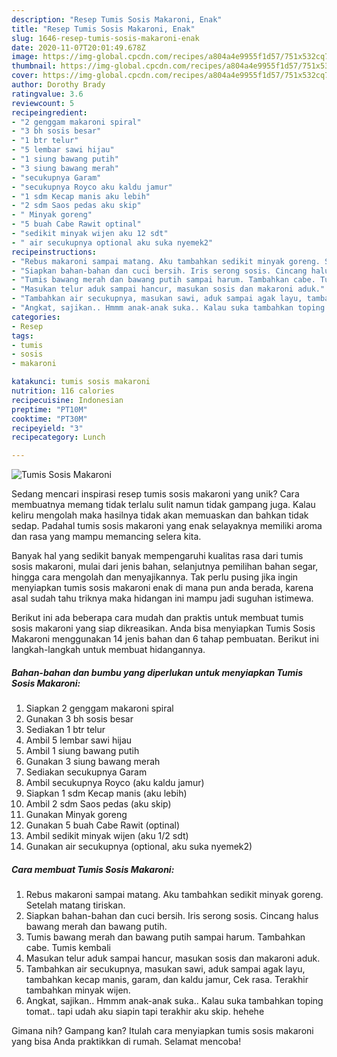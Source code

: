 ```yaml
---
description: "Resep Tumis Sosis Makaroni, Enak"
title: "Resep Tumis Sosis Makaroni, Enak"
slug: 1646-resep-tumis-sosis-makaroni-enak
date: 2020-11-07T20:01:49.678Z
image: https://img-global.cpcdn.com/recipes/a804a4e9955f1d57/751x532cq70/tumis-sosis-makaroni-foto-resep-utama.jpg
thumbnail: https://img-global.cpcdn.com/recipes/a804a4e9955f1d57/751x532cq70/tumis-sosis-makaroni-foto-resep-utama.jpg
cover: https://img-global.cpcdn.com/recipes/a804a4e9955f1d57/751x532cq70/tumis-sosis-makaroni-foto-resep-utama.jpg
author: Dorothy Brady
ratingvalue: 3.6
reviewcount: 5
recipeingredient:
- "2 genggam makaroni spiral"
- "3 bh sosis besar"
- "1 btr telur"
- "5 lembar sawi hijau"
- "1 siung bawang putih"
- "3 siung bawang merah"
- "secukupnya Garam"
- "secukupnya Royco aku kaldu jamur"
- "1 sdm Kecap manis aku lebih"
- "2 sdm Saos pedas aku skip"
- " Minyak goreng"
- "5 buah Cabe Rawit optinal"
- "sedikit minyak wijen aku 12 sdt"
- " air secukupnya optional aku suka nyemek2"
recipeinstructions:
- "Rebus makaroni sampai matang. Aku tambahkan sedikit minyak goreng. Setelah matang tiriskan."
- "Siapkan bahan-bahan dan cuci bersih. Iris serong sosis. Cincang halus bawang merah dan bawang putih."
- "Tumis bawang merah dan bawang putih sampai harum. Tambahkan cabe. Tumis kembali"
- "Masukan telur aduk sampai hancur, masukan sosis dan makaroni aduk."
- "Tambahkan air secukupnya, masukan sawi, aduk sampai agak layu, tambahkan kecap manis, garam, dan kaldu jamur, Cek rasa. Terakhir tambahkan minyak wijen."
- "Angkat, sajikan.. Hmmm anak-anak suka.. Kalau suka tambahkan toping tomat.. tapi udah aku siapin tapi terakhir aku skip. hehehe"
categories:
- Resep
tags:
- tumis
- sosis
- makaroni

katakunci: tumis sosis makaroni 
nutrition: 116 calories
recipecuisine: Indonesian
preptime: "PT10M"
cooktime: "PT30M"
recipeyield: "3"
recipecategory: Lunch

---
```



![Tumis Sosis Makaroni](https://img-global.cpcdn.com/recipes/a804a4e9955f1d57/751x532cq70/tumis-sosis-makaroni-foto-resep-utama.jpg)

Sedang mencari inspirasi resep tumis sosis makaroni yang unik? Cara membuatnya memang tidak terlalu sulit namun tidak gampang juga. Kalau keliru mengolah maka hasilnya tidak akan memuaskan dan bahkan tidak sedap. Padahal tumis sosis makaroni yang enak selayaknya memiliki aroma dan rasa yang mampu memancing selera kita.

Banyak hal yang sedikit banyak mempengaruhi kualitas rasa dari tumis sosis makaroni, mulai dari jenis bahan, selanjutnya pemilihan bahan segar, hingga cara mengolah dan menyajikannya. Tak perlu pusing jika ingin menyiapkan tumis sosis makaroni enak di mana pun anda berada, karena asal sudah tahu triknya maka hidangan ini mampu jadi suguhan istimewa.




Berikut ini ada beberapa cara mudah dan praktis untuk membuat tumis sosis makaroni yang siap dikreasikan. Anda bisa menyiapkan Tumis Sosis Makaroni menggunakan 14 jenis bahan dan 6 tahap pembuatan. Berikut ini langkah-langkah untuk membuat hidangannya.

<!--inarticleads1-->

##### Bahan-bahan dan bumbu yang diperlukan untuk menyiapkan Tumis Sosis Makaroni:

1. Siapkan 2 genggam makaroni spiral
1. Gunakan 3 bh sosis besar
1. Sediakan 1 btr telur
1. Ambil 5 lembar sawi hijau
1. Ambil 1 siung bawang putih
1. Gunakan 3 siung bawang merah
1. Sediakan secukupnya Garam
1. Ambil secukupnya Royco (aku kaldu jamur)
1. Siapkan 1 sdm Kecap manis (aku lebih)
1. Ambil 2 sdm Saos pedas (aku skip)
1. Gunakan  Minyak goreng
1. Gunakan 5 buah Cabe Rawit (optinal)
1. Ambil sedikit minyak wijen (aku 1/2 sdt)
1. Gunakan  air secukupnya (optional, aku suka nyemek2)




<!--inarticleads2-->

##### Cara membuat Tumis Sosis Makaroni:

1. Rebus makaroni sampai matang. Aku tambahkan sedikit minyak goreng. Setelah matang tiriskan.
1. Siapkan bahan-bahan dan cuci bersih. Iris serong sosis. Cincang halus bawang merah dan bawang putih.
1. Tumis bawang merah dan bawang putih sampai harum. Tambahkan cabe. Tumis kembali
1. Masukan telur aduk sampai hancur, masukan sosis dan makaroni aduk.
1. Tambahkan air secukupnya, masukan sawi, aduk sampai agak layu, tambahkan kecap manis, garam, dan kaldu jamur, Cek rasa. Terakhir tambahkan minyak wijen.
1. Angkat, sajikan.. Hmmm anak-anak suka.. Kalau suka tambahkan toping tomat.. tapi udah aku siapin tapi terakhir aku skip. hehehe




Gimana nih? Gampang kan? Itulah cara menyiapkan tumis sosis makaroni yang bisa Anda praktikkan di rumah. Selamat mencoba!
